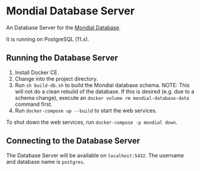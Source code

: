 # Mondial Database Server

An Database Server for the [Mondial Database](https://www.dbis.informatik.uni-goettingen.de/Mondial/).

It is running on PostgreSQL (11.x).

## Running the Database Server 

1. Install Docker CE.
2. Change into the project directory.
3. Run `sh build-db.sh` to build the Mondial database schema.
   NOTE: This will not do a clean rebuild of the database. If this is desired (e.g. due to a schema change), execute
   an `docker volume rm mondial-database-data` command first.
4. Run `docker-compose up --build` to start the web services.

To shut down the web services, run `docker-compose -p mondial down`.

## Connecting to the Database Server

The Database Server will be available on `localhost:5432`. The username and database name is `postgres`.
